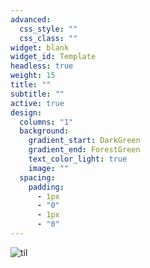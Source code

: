 ```yaml
---
advanced:
  css_style: ""
  css_class: ""
widget: blank
widget_id: Template
headless: true
weight: 15
title: ""
subtitle: ""
active: true
design:
  columns: "1"
  background:
    gradient_start: DarkGreen
    gradient_end: ForestGreen
    text_color_light: true
    image: ""
  spacing:
    padding:
      - 1px
      - "0"
      - 1px
      - "0"
---
```

![til](mywebsitefullwidth.gif)
